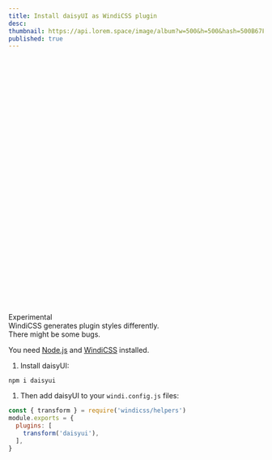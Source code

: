 ```yaml
---
title: Install daisyUI as WindiCSS plugin
desc: 
thumbnail: https://api.lorem.space/image/album?w=500&h=500&hash=500B67FB
published: true
---
```


<div class="max-w-3xl alert alert-warning">
  <div class="items-center flex-1 gap-4">
    <svg xmlns="http://www.w3.org/2000/svg" fill="none" viewBox="0 0 24 24" class="w-6 h-6 mx-4 stroke-current"><path stroke-linecap="round" stroke-linejoin="round" stroke-width="2" d="M12 9v2m0 4h.01m-6.938 4h13.856c1.54 0 2.502-1.667 1.732-3L13.732 4c-.77-1.333-2.694-1.333-3.464 0L3.34 16c-.77 1.333.192 3 1.732 3z"></path></svg>
    <div>
      <div class="font-bold">
        Experimental
      </div>
      <div class="text-sm">
        WindiCSS generates plugin styles differently. <br/>There might be some bugs.
      </div>
    </div>
  </div>
</div>

You need [Node.js](https://nodejs.org/en/download/) and [WindiCSS](https://windicss.org/guide/installation.html) installed.

1. Install daisyUI:
  ```
  npm i daisyui
  ```
1. Then add daisyUI to your `windi.config.js` files:
  ```js
  const { transform } = require('windicss/helpers')
  module.exports = {
    plugins: [
      transform('daisyui'),
    ],
  }
  ```